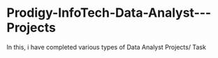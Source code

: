 # Prodigy-InfoTech-Data-Analyst---Projects
In this, i have completed various types of Data Analyst Projects/ Task  
